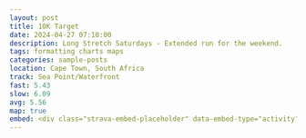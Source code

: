 ```yaml
---
layout: post
title: 10K Target
date: 2024-04-27 07:10:00
description: Long Stretch Saturdays - Extended run for the weekend.
tags: formatting charts maps
categories: sample-posts
location: Cape Town, South Africa
track: Sea Point/Waterfront 
fast: 5.43
slow: 6.09
avg: 5.56
map: true
embed: <div class="strava-embed-placeholder" data-embed-type="activity" data-embed-id="11272674391" data-style="standard"></div><script src="https://strava-embeds.com/embed.js"></script>
---
```


<div class="strava-embed-placeholder" data-embed-type="activity" data-embed-id="5713815063" data-style="standard"></div><script src="https://strava-embeds.com/embed.js"></script>